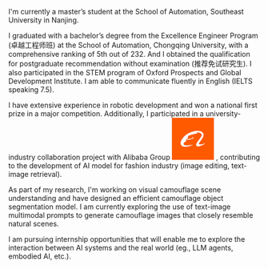 I'm currently a master’s student at the School of Automation, Southeast University in Nanjing.

I graduated with a bachelor’s degree from the Excellence Engineer Program (卓越工程师班) at the School of Automation, Chongqing University, with a comprehensive ranking of 5th out of 232. And I obtained the qualification for postgraduate recommendation without examination (推荐免试研究生). I also participated in the STEM program of Oxford Prospects and Global Development Institute. I am able to communicate fluently in English (IELTS speaking 7.5).

I have extensive experience in robotic development and won a national first prize in a major competition. Additionally, I participated in a university-industry collaboration project with Alibaba Group <img src='./images/alibaba.png' style='width: 6em;'> , contributing to the development of AI model for fashion industry (image editing, text-image retrieval).

As part of my research, I'm working on visual camouflage scene understanding and have designed an efficient camouflage object segmentation model. I am currently exploring the use of text-image multimodal prompts to generate camouflage images that closely resemble natural scenes.

I am pursuing internship opportunities that will enable me to explore the interaction between AI systems and the real world (eg., LLM agents, embodied AI, etc.).
